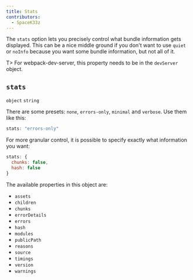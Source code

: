 ```yaml
---
title: Stats
contributors:
  - SpaceK33z
---
```


The `stats` option lets you precisely control what bundle information gets displayed. This can be a nice middle ground if you don't want to use `quiet` or `noInfo` because you want some bundle information, but not all of it.

T> For webpack-dev-server, this property needs to be in the `devServer` object.

## `stats`

`object` `string`

There are some presets: `none`, `errors-only`, `minimal` and `verbose`. Use them like this:

```js
stats: "errors-only"
```

For more granular control, it is possible to specify exactly what information you want:

```js
stats: {
  chunks: false,
  hash: false
}
```

The available properties in this object are:

* `assets`
* `children`
* `chunks`
* `errorDetails`
* `errors`
* `hash`
* `modules`
* `publicPath`
* `reasons`
* `source`
* `timings`
* `version`
* `warnings`
